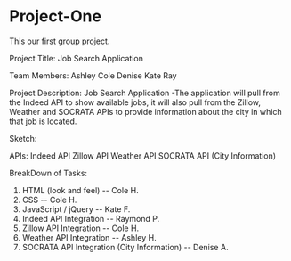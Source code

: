 # Project-One
This our first group project.


Project Title: Job Search Application

Team Members:
  Ashley
  Cole
  Denise
  Kate
  Ray
  
 Project Description:
 Job Search Application
 -The application will pull from the Indeed API to show available jobs, it will also pull from the Zillow, Weather and SOCRATA APIs to provide information about the city in which that job is located.
 
 Sketch:
 
 
 
 APIs:
 Indeed API 
 Zillow API
 Weather API 
 SOCRATA API (City Information)

 
 BreakDown of Tasks:
 
 1. HTML (look and feel) -- Cole H.
 2. CSS -- Cole H. 
 3. JavaScript / jQuery -- Kate F.
 4. Indeed API Integration -- Raymond P.
 5. Zillow API Integration -- Cole H.
 6. Weather API Integration -- Ashley H.
 7. SOCRATA API Integration (City Information) -- Denise A. 
